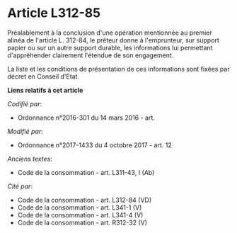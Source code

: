 # Article L312-85

Préalablement à la conclusion d'une opération mentionnée au premier alinéa de l'article L. 312-84, le prêteur donne à
l'emprunteur, sur support papier ou sur un autre support durable, les informations lui permettant d'appréhender clairement
l'étendue de son engagement.

La liste et les conditions de présentation de ces informations sont fixées par décret en Conseil d'Etat.

**Liens relatifs à cet article**

_Codifié par_:

  - Ordonnance n°2016-301 du 14 mars 2016 - art.

_Modifié par_:

  - Ordonnance n°2017-1433 du 4 octobre 2017 - art. 12

_Anciens textes_:

  - Code de la consommation - art. L311-43, I (Ab)

_Cité par_:

  - Code de la consommation - art. L312-84 (VD)
  - Code de la consommation - art. L341-1 (V)
  - Code de la consommation - art. L341-4 (V)
  - Code de la consommation - art. R312-32 (V)
